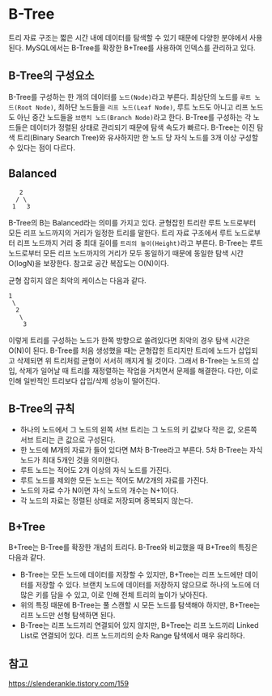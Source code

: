 # B-Tree

트리 자료 구조는 짧은 시간 내에 데이터를 탐색할 수 있기 때문에 다양한 분야에서 사용된다. MySQL에서는 B-Tree를 확장한 B+Tree를 사용하여 인덱스를 관리하고 있다. 

## B-Tree의 구성요소
B-Tree를 구성하는 한 개의 데이터를 ```노드(Node)```라고 부른다. 최상단의 노드를 ```루트 노드(Root Node)```, 최하단 노드들을 ```리프 노드(Leaf Node)```, 루트 노드도 아니고 리프 노드도 아닌 중간 노드들을 ```브랜치 노드(Branch Node)```라고 한다. B-Tree를 구성하는 각 노드들은 데이터가 정렬된 상태로 관리되기 때문에 탐색 속도가 빠르다. B-Tree는 이진 탐색 트리(Binary Search Tree)와 유사하지만 한 노드 당 자식 노드를 3개 이상 구성할 수 있다는 점이 다르다.  

## Balanced
```text
   2
  / \
 1   3
```
B-Tree의 B는 Balanced라는 의미를 가지고 있다. 균형잡힌 트리란 루트 노드로부터 모든 리프 노드까지의 거리가 일정한 트리를 말한다. 트리 자료 구조에서 루트 노드로부터 리프 노드까지 거리 중 최대 길이를 ```트리의 높이(Height)```라고 부른다. B-Tree는 루트 노드로부터 모든 리프 노드까지의 거리가 모두 동일하기 때문에 동일한 탐색 시간 O(logN)을 보장한다. 참고로 공간 복잡도는 O(N)이다. 

균형 잡히지 않은 최악의 케이스는 다음과 같다.
```text
1
 \
  2
   \
    3
```
이렇게 트리를 구성하는 노드가 한쪽 방향으로 쏠려있다면 최악의 경우 탐색 시간은 O(N)이 된다. B-Tree를 처음 생성했을 때는 균형잡힌 트리지만 트리에 노드가 삽입되고 삭제되면 위 트리처럼 균형이 서서히 깨지게 될 것이다. 그래서 B-Tree는 노드의 삽입, 삭제가 일어날 때 트리를 재정렬하는 작업을 거치면서 문제를 해결한다. 다만, 이로 인해 일반적인 트리보다 삽입/삭제 성능이 떨어진다.

## B-Tree의 규칙
- 하나의 노드에서 그 노드의 왼쪽 서브 트리는 그 노드의 키 값보다 작은 값, 오른쪽 서브 트리는 큰 값으로 구성된다.
- 한 노드에 M개의 자료가 들어 있다면 M차 B-Tree라고 부른다. 5차 B-Tree는 자식 노드가 최대 5개인 것을 의미한다.
- 루트 노드는 적어도 2개 이상의 자식 노드를 가진다.
- 루트 노드를 제외한 모든 노드는 적어도 M/2개의 자료를 가진다.
- 노드의 자료 수가 N이면 자식 노드의 개수는 N+1이다.
- 각 노드의 자료는 정렬된 상태로 저장되며 중복되지 않는다.

## B+Tree
B+Tree는 B-Tree를 확장한 개념의 트리다. B-Tree와 비교했을 때 B+Tree의 특징은 다음과 같다.
- B-Tree는 모든 노드에 데이터를 저장할 수 있지만, B+Tree는 리프 노드에만 데이터를 저장할 수 있다. 브랜치 노드에 데이터를 저장하지 않으므로 하나의 노드에 더 많은 키를 담을 수 있고, 이로 인해 전체 트리의 높이가 낮아진다.
- 위의 특징 때문에 B-Tree는 풀 스캔할 시 모든 노드를 탐색해야 하지만, B+Tree는 리프 노드만 선형 탐색하면 된다.
- B-Tree는 리프 노드끼리 연결되어 있지 않지만, B+Tree는 리프 노드끼리 Linked List로 연결되어 있다. 리프 노드끼리의 순차 Range 탐색에서 매우 유리하다.

## 참고
https://slenderankle.tistory.com/159  